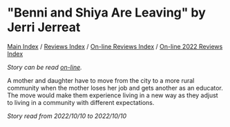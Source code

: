 # "Benni and Shiya Are Leaving" by Jerri Jerreat

[Main Index](../../../README.md) / [Reviews Index](../../README.md) / [On-line Reviews Index](../README.md) / [On-line 2022 Reviews Index](README.md)

*Story can be read [on-line](https://grist.org/fix/climate-fiction/imagine-2200-benni-and-shiya-are-leaving/).*

A mother and daughter have to move from the city to a more rural community when the mother loses her job and gets another as an educator. The move would make them experience living in a new way as they adjust to living in a community with different expectations.

*Story read from 2022/10/10 to 2022/10/10*
